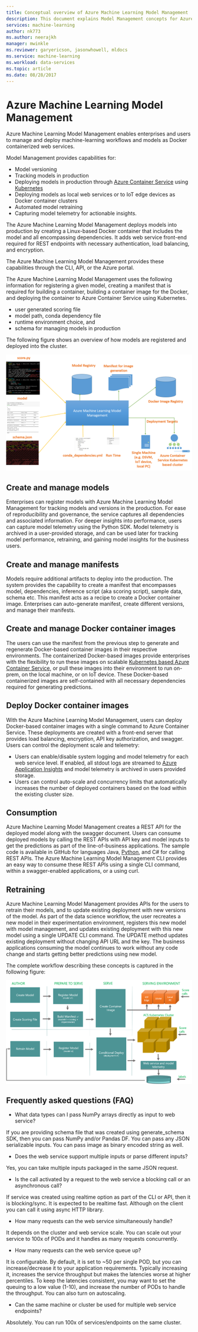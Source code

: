 ```yaml
---
title: Conceptual overview of Azure Machine Learning Model Management | Microsoft Docs
description: This document explains Model Management concepts for Azure Machine Learning.
services: machine-learning
author: nk773
ms.author: neerajkh
manager: mwinkle
ms.reviewer: garyericson, jasonwhowell, mldocs
ms.service: machine-learning
ms.workload: data-services
ms.topic: article
ms.date: 08/28/2017
---
```

# Azure Machine Learning Model Management 

Azure Machine Learning Model Management enables enterprises and users to manage and deploy machine-learning workflows and models as Docker containerized web services. 


Model Management provides capabilities for:
- Model versioning
- Tracking models in production
- Deploying models in production through [Azure Container Service](https://azure.microsoft.com/en-us/services/container-service/) using [Kubernetes](https://docs.microsoft.com/en-us/azure/container-service/kubernetes/container-service-kubernetes-walkthrough)
- Deploying models as local web services or to IoT edge devices as Docker container clusters
- Automated model retraining
- Capturing model telemetry for actionable insights. 
 

The Azure Machine Learning Model Management deploys models into production by creating a Linux-based Docker container that includes the model and all encompassing dependencies. It adds web service front-end required for REST endpoints with necessary authentication, load balancing, and encryption.  

The Azure Machine Learning Model Management provides these capabilities through the CLI, API, or the Azure portal. 

The Azure Machine Learning Model Management uses the following information for registering a given model, creating a manifest that is required for building a container, building a container image for the Docker, and deploying the container to Azure Container Service using Kubernetes.

 - user generated scoring file
 - model path, conda dependency file
 - runtime environment choice, and 
 - schema for managing models in production 
 
 The following figure shows an overview of how models are registered and deployed into the cluster. 

![](media/model-management-overview/modelmanagement.png)

## Create and manage models 
Enterprises can register models with Azure Machine Learning Model Management for tracking models and versions in the production.  For ease of reproducibility and governance, the service captures all dependencies and associated information. For deeper insights into performance, users can capture model telemetry using the Python SDK. Model telemetry is archived in a user-provided storage, and can be  used later for tracking model performance, retraining, and gaining model insights for the business users.

## Create and manage manifests 
Models require additional artifacts to deploy into the production. The system provides the capability to create a manifest that encompasses model, dependencies, inference script (aka scoring script), sample data, schema etc. This manifest acts as a recipe to create a Docker container image. Enterprises can auto-generate manifest, create different versions, and manage their manifests. 

## Create and manage Docker container images 
The users can use the manifest from the previous step to generate and regenerate Docker-based container images in their respective environments. The containerized Docker-based images provide enterprises with the flexibility to run these images on scalable [Kubernetes based Azure Container Service](https://docs.microsoft.com/azure/container-service/kubernetes/container-service-kubernetes-walkthrough), or pull these images into their environment to run on-prem, on the local machine, or on IoT device. These Docker-based containerized images are self-contained with all necessary dependencies required for generating predictions. 

## Deploy Docker container images 
With the Azure Machine Learning Model Management, users can deploy Docker-based container images with a single command to Azure Container Service. These deployments are created with a front-end server that provides load balancing, encryption, API key authorization, and swagger. Users can control the deployment scale and telemetry: 
- Users can enable/disable system logging and model telemetry for each web service level. If enabled, all stdout logs are streamed to [Azure Application Insights](https://azure.microsoft.com/services/application-insights/) and model telemetry is archived in users provided storage. 
- Users can control auto-scale and concurrency limits that automatically increases the number of deployed containers based on the load within the existing cluster size. 

## Consumption 
Azure Machine Learning Model Management creates a REST API for the deployed model along with the swagger document. Users can consume deployed models by calling the REST APIs with API key and model inputs to get the predictions as part of the line-of-business applications. The sample code is available in GitHub for languages Java, [Python](https://github.com/CortanaAnalyticsGallery-Int/digit-recognition-cnn-tf/blob/master/client.py), and C# for calling REST APIs. The Azure Machine Learning Model Management CLI provides an easy way to consume these REST APIs using a single CLI command, within a swagger-enabled applications, or a using curl. 

## Retraining 
Azure Machine Learning Model Management provides APIs for the users to retrain their models, and to update existing deployment with new versions of the model. As part of the data science workflow, the user recreates a new model in their experimentation environment, registers this new model with model management, and updates  existing deployment  with this new model using a single UPDATE CLI command. The UPDATE method updates existing deployment without changing API URL and the key. The business applications consuming the model continues to work without any code change and starts getting better predictions using new model.

The complete workflow describing these concepts is captured in the following figure:

![](media/model-management-overview/modelmanagementworkflow.png)

## Frequently asked questions (FAQ) 
- What data types can I pass NumPy arrays directly as input to web service?

If you are providing schema file that was created using generate_schema SDK, then you can pass NumPy and/or Pandas DF. You can pass any JSON serializable inputs. You can pass image as binary encoded string as well.

- Does the web service support multiple inputs or parse different inputs? 

Yes, you can take multiple inputs packaged in the same JSON request.

- Is the call activated by a  request to the web service a blocking call or an asynchronous call?

If service was created using realtime option as part of the CLI or API, then it is blocking/sync. It is expected to be realtime fast. Although on the client you can call it using async HTTP library.

- How many requests can the web service simultaneously handle?

It depends on the cluster and web service scale. You can scale out your service to 100x of PODs and it handles as many requests concurrently. 

- How many requests can the web service queue up?

It is configurable. By default, it is set to ~50 per single POD, but you can increase/decrease it to your application requirements. Typically increasing it, increases the service throughput but makes the latencies worse at higher percentiles. To keep the latencies consistent, you may want to set the queuing to a low value (1-10), and increase the number of PODs to handle the throughput. You can also turn on autoscaling. 

- Can the same machine or cluster be used for multiple web service endpoints?

Absolutely. You can run 100x of services/endpoints on the same cluster. 


